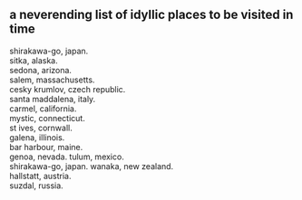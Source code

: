 a neverending list of idyllic places to be visited in time  
---

shirakawa-go, japan.  
sitka, alaska.  
sedona, arizona.  
salem, massachusetts.  
cesky krumlov, czech republic.  
santa maddalena, italy.   
carmel, california.  
mystic, connecticut.  
st ives, cornwall.  
galena, illinois.  
bar harbour, maine.  
genoa, nevada. 
tulum, mexico.   
shirakawa-go, japan.
wanaka, new zealand.  
hallstatt, austria.  
suzdal, russia.  




